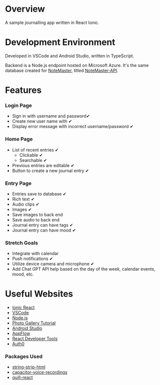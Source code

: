 # Overview
A sample journalling app written in React Ionic. 

# Development Environment
Developed in VSCode and Android Studio, written in TypeScript.

Backend is a Node.js endpoint hosted on Microsoft Azure. It's the same database created for [NoteMaster](https://github.com/trdecker/NoteMaster), titled [NoteMaster-API]([label](http://example.com)).

# Features

### Login Page
* Sign in with username and password✔
* Create new user name with ✔
* Display error message with incorrect username/password ✔
### Home Page
* List of recent entries ✔
  - Clickable ✔
  - Searchable ✔
* Previous entries are editable ✔
* Button to create a new journal entry ✔
### Entry Page
* Entries save to database ✔
* Rich text ✔
* Audio clips ✔
* Images ✔
* Save images to back end
* Save audio to back end
* Journal entry can have tags ✔
* Journal entry can have mood ✔
### Stretch Goals
* Integrate with calendar
* Push notifications ✔
* Utilize device camera and microphone ✔
* Add Chat GPT API help based on the day of the week, calendar events, mood, etc.

# Useful Websites
* [Ionic React](https://ionicframework.com/docs/react)
* [VSCode](https://code.visualstudio.com/)
* [Node.js](https://nodejs.org/en/)
* [Photo Gallery Tutorial](https://github.com/trdecker/tutorial-photo-gallery-react)
* [Android Studio](https://developer.android.com/studio/install)
* [AppFlow](https://ionic.io/docs/appflow/)
* [React Developer Tools](https://react.dev/learn/react-developer-tools)
* [Auth0](https://auth0.com/)

### Packages Used
* [string-strip-html](https://www.npmjs.com/package/string-strip-html)
* [capacitor-voice-recordings](https://www.npmjs.com/package/capacitor-voice-recorder)
* [quill-react](https://www.npmjs.com/package/react-quill)
  
